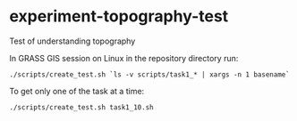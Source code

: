 # experiment-topography-test
Test of understanding topography


In GRASS GIS session on Linux in the repository directory run:

    ./scripts/create_test.sh `ls -v scripts/task1_* | xargs -n 1 basename`

To get only one of the task at a time:

    ./scripts/create_test.sh task1_10.sh
